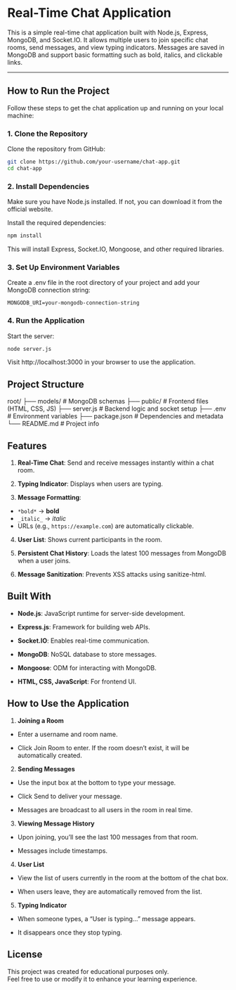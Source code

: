 # Real-Time Chat Application

This is a simple real-time chat application built with Node.js, Express, MongoDB, and Socket.IO. It allows multiple users to join specific chat rooms, send messages, and view typing indicators. Messages are saved in MongoDB and support basic formatting such as bold, italics, and clickable links.

---

## How to Run the Project

Follow these steps to get the chat application up and running on your local machine:

### 1. Clone the Repository

Clone the repository from GitHub:

```bash
git clone https://github.com/your-username/chat-app.git
cd chat-app
```
### 2. Install Dependencies

Make sure you have Node.js installed. If not, you can download it from the official website.

Install the required dependencies:

```bash
npm install
```
This will install Express, Socket.IO, Mongoose, and other required libraries.

### 3. Set Up Environment Variables

Create a .env file in the root directory of your project and add your MongoDB connection string:

```env
MONGODB_URI=your-mongodb-connection-string
```
### 4. Run the Application

Start the server:

```bash
node server.js
```
Visit http://localhost:3000 in your browser to use the application.

## Project Structure

root/
├── models/           # MongoDB schemas
├── public/           # Frontend files (HTML, CSS, JS)
├── server.js         # Backend logic and socket setup
├── .env              # Environment variables
├── package.json      # Dependencies and metadata
└── README.md         # Project info

## Features

1. **Real-Time Chat**: Send and receive messages instantly within a chat room.

2. **Typing Indicator**: Displays when users are typing.

3. **Message Formatting**:

 - `*bold*` → **bold**
 - `_italic_` → *italic*
 - URLs (e.g., `https://example.com`) are automatically clickable.

4. **User List**: Shows current participants in the room.

5. **Persistent Chat History**: Loads the latest 100 messages from MongoDB when a user joins.

6. **Message Sanitization**: Prevents XSS attacks using sanitize-html.

## Built With

- **Node.js**: JavaScript runtime for server-side development.

- **Express.js**: Framework for building web APIs.

- **Socket.IO**: Enables real-time communication.

- **MongoDB**: NoSQL database to store messages.

- **Mongoose**: ODM for interacting with MongoDB.

- **HTML, CSS, JavaScript**: For frontend UI.

## How to Use the Application

1. **Joining a Room**

 - Enter a username and room name.

 - Click Join Room to enter. If the room doesn’t exist, it will be automatically created.

2. **Sending Messages**

 -  Use the input box at the bottom to type your message.

 - Click Send to deliver your message.

 - Messages are broadcast to all users in the room in real time.

3. **Viewing Message History**

 - Upon joining, you’ll see the last 100 messages from that room.

 - Messages include timestamps.

4. **User List**

 - View the list of users currently in the room at the bottom of the chat box.

 - When users leave, they are automatically removed from the list.

5. **Typing Indicator**

 - When someone types, a “User is typing...” message appears.

 - It disappears once they stop typing.

##  License

This project was created for educational purposes only.  
Feel free to use or modify it to enhance your learning experience.
